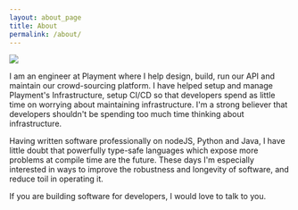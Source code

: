```yaml
---
layout: about_page
title: About
permalink: /about/
---
```


<img src='https://www.gravatar.com/avatar/981680c6e4b9c65417243022d2a97729?s=300'/>

I am an engineer at Playment where I help design, build, run our API and maintain our crowd-sourcing platform. I have helped setup and manage Playment's Infrastructure, setup CI/CD so that developers spend as little time on worrying about maintaining infrastructure.
I'm a strong believer that developers shouldn't be spending too much time thinking about infrastructure.

Having written software professionally on nodeJS, Python and Java, I have little doubt that powerfully type-safe languages which expose more problems at compile time are the future.
These days I'm especially interested in ways to improve the robustness and longevity of software, and reduce toil in operating it.

If you are building software for developers, I would love to talk to you. 
